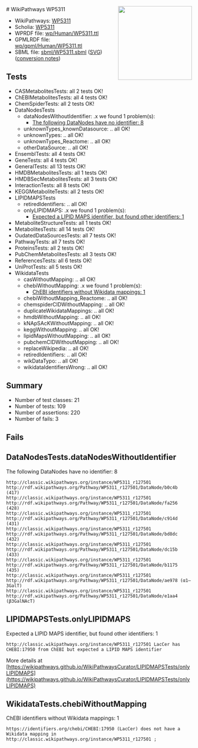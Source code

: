 <img style="float: right; width: 200px" src="../logo.png" />
# WikiPathways WP5311

* WikiPathways: [WP5311](https://identifiers.org/wikipathways:WP5311)
* Scholia: [WP5311](https://scholia.toolforge.org/wikipathways/WP5311)
* WPRDF file: [wp/Human/WP5311.ttl](../wp/Human/WP5311.ttl)
* GPMLRDF file: [wp/gpml/Human/WP5311.ttl](../wp/gpml/Human/WP5311.ttl)
* SBML file: [sbml/WP5311.sbml](../sbml/WP5311.sbml) ([SVG](../sbml/WP5311.svg)) ([conversion notes](../sbml/WP5311.txt))

## Tests
* CASMetabolitesTests: all 2 tests OK!
* ChEBIMetabolitesTests: all 4 tests OK!
* ChemSpiderTests: all 2 tests OK!
* DataNodesTests
    * dataNodesWithoutIdentifier: .x we found 1 problem(s):
        * [The following DataNodes have no identifier: 8](#d2d32fa7)
    * unknownTypes_knownDatasource: .. all OK!
    * unknownTypes: .. all OK!
    * unknownTypes_Reactome: .. all OK!
    * otherDataSource: .. all OK!
* EnsemblTests: all 4 tests OK!
* GeneTests: all 4 tests OK!
* GeneralTests: all 13 tests OK!
* HMDBMetabolitesTests: all 1 tests OK!
* HMDBSecMetabolitesTests: all 3 tests OK!
* InteractionTests: all 8 tests OK!
* KEGGMetaboliteTests: all 2 tests OK!
* LIPIDMAPSTests
    * retiredIdentifiers: .. all OK!
    * onlyLIPIDMAPS: .x we found 1 problem(s):
        * [Expected a LIPID MAPS identifier, but found other identifiers: 1](#48cc60b8)
* MetaboliteStructureTests: all 1 tests OK!
* MetabolitesTests: all 14 tests OK!
* OudatedDataSourcesTests: all 7 tests OK!
* PathwayTests: all 7 tests OK!
* ProteinsTests: all 2 tests OK!
* PubChemMetabolitesTests: all 3 tests OK!
* ReferencesTests: all 6 tests OK!
* UniProtTests: all 5 tests OK!
* WikidataTests
    * casWithoutMapping: .. all OK!
    * chebiWithoutMapping: .x we found 1 problem(s):
        * [ChEBI identifiers without Wikidata mappings: 1](#a8d554cd)
    * chebiWithoutMapping_Reactome: .. all OK!
    * chemspiderCIDWithoutMapping: .. all OK!
    * duplicateWikidataMappings: .. all OK!
    * hmdbWithoutMapping: .. all OK!
    * kNApSAcKWithoutMapping: .. all OK!
    * keggWithoutMapping: .. all OK!
    * lipidMapsWithoutMapping: .. all OK!
    * pubchemCIDWithoutMapping: .. all OK!
    * replaceWikipedia: .. all OK!
    * retiredIdentifiers: .. all OK!
    * wikDataTypo: .. all OK!
    * wikidataIdentifiersWrong: .. all OK!


## Summary

* Number of test classes: 21
* Number of tests: 109
* Number of assertions: 220
* Number of fails: 3

## Fails

<a name="d2d32fa7" />

## DataNodesTests.dataNodesWithoutIdentifier

The following DataNodes have no identifier: 8
```
http://classic.wikipathways.org/instance/WP5311_r127501 http://rdf.wikipathways.org/Pathway/WP5311_r127501/DataNode/b0c4b (417)
http://classic.wikipathways.org/instance/WP5311_r127501 http://rdf.wikipathways.org/Pathway/WP5311_r127501/DataNode/fa256 (428)
http://classic.wikipathways.org/instance/WP5311_r127501 http://rdf.wikipathways.org/Pathway/WP5311_r127501/DataNode/c914d (431)
http://classic.wikipathways.org/instance/WP5311_r127501 http://rdf.wikipathways.org/Pathway/WP5311_r127501/DataNode/bd8dc (432)
http://classic.wikipathways.org/instance/WP5311_r127501 http://rdf.wikipathways.org/Pathway/WP5311_r127501/DataNode/dc15b (433)
http://classic.wikipathways.org/instance/WP5311_r127501 http://rdf.wikipathways.org/Pathway/WP5311_r127501/DataNode/b1175 (435)
http://classic.wikipathways.org/instance/WP5311_r127501 http://rdf.wikipathways.org/Pathway/WP5311_r127501/DataNode/ae978 (α1–3GalT)
http://classic.wikipathways.org/instance/WP5311_r127501 http://rdf.wikipathways.org/Pathway/WP5311_r127501/DataNode/e1aa4 (β3GalNAcT)
```

<a name="48cc60b8" />

## LIPIDMAPSTests.onlyLIPIDMAPS

Expected a LIPID MAPS identifier, but found other identifiers: 1
```
http://classic.wikipathways.org/instance/WP5311_r127501 LacCer has CHEBI:17950 from ChEBI but expected a LIPID MAPS identifier
```

More details at [https://wikipathways.github.io/WikiPathwaysCurator/LIPIDMAPSTests/onlyLIPIDMAPS](https://wikipathways.github.io/WikiPathwaysCurator/LIPIDMAPSTests/onlyLIPIDMAPS)

<a name="a8d554cd" />

## WikidataTests.chebiWithoutMapping

ChEBI identifiers without Wikidata mappings: 1
```
https://identifiers.org/chebi/CHEBI:17950 (LacCer) does not have a Wikidata mapping in http://classic.wikipathways.org/instance/WP5311_r127501 ; 
```

